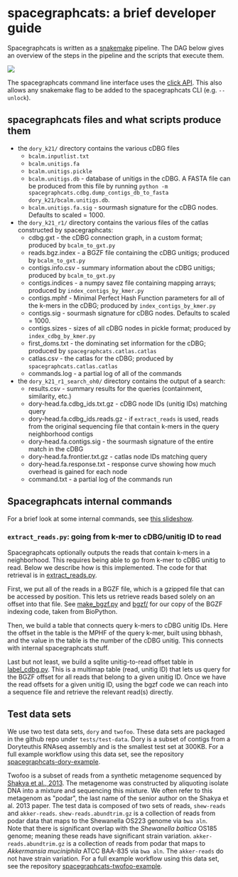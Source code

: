 # spacegraphcats: a brief developer guide

Spacegraphcats is written as a [snakemake](https://snakemake.readthedocs.io/en/stable/) pipeline.
The DAG below gives an overview of the steps in the pipeline and the scripts that execute them.

![](https://i.imgur.com/HQ21aM1.png)

The spacegraphcats command line interface uses the [click API](https://click.palletsprojects.com/).
This also allows any snakemake flag to be added to the spacegraphcats CLI (e.g. `--unlock`).
 
## spacegraphcats files and what scripts produce them

* the `dory_k21/` directory contains the various cDBG files
    * `bcalm.inputlist.txt`
    * `bcalm.unitigs.fa`
    * `bcalm.unitigs.pickle`
    * `bcalm.unitigs.db` - database of unitigs in the cDBG. A FASTA file can be produced from this file by running `python -m spacegraphcats.cdbg.dump_contigs_db_to_fasta dory_k21/bcalm.unitigs.db`. 
    * `bcalm.unitigs.fa.sig` - sourmash signature for the cDBG nodes. Defaults to scaled = 1000. 
* the `dory_k21_r1/` directory contains the various files of the catlas constructed by spacegraphcats:
    * cdbg.gxt - the cDBG connection graph, in a custom format; produced by `bcalm_to_gxt.py`
    * reads.bgz.index - a BGZF file containing the cDBG unitigs; produced by `bcalm_to_gxt.py`
    * contigs.info.csv - summary information about the cDBG unitigs; produced by `bcalm_to_gxt.py`
    * contigs.indices - a numpy savez file containing mapping arrays; produced by `index_contigs_by_kmer.py`
    * contigs.mphf - Minimal Perfect Hash Function parameters for all of the k-mers in the cDBG; produced by `index_contigs_by_kmer.py`
    * contigs.sig - sourmash signature for cDBG nodes. Defaults to scaled = 1000. 
    * contigs.sizes - sizes of all cDBG nodes in pickle format; produced by `index_cdbg_by_kmer.py`
    * first_doms.txt - the dominating set information for the cDBG; produced by `spacegraphcats.catlas.catlas`
    * catlas.csv - the catlas for the cDBG; produced by `spacegraphcats.catlas.catlas`
    * commands.log - a partial log of all of the commands
* the `dory_k21_r1_search_oh0/` directory contains the output of a search:
    * results.csv - summary results for the queries (containment, similarity, etc.)
    * dory-head.fa.cdbg_ids.txt.gz - cDBG node IDs (unitig IDs) matching query
    * dory-head.fa.cdbg_ids.reads.gz - if `extract_reads` is used, reads from the original sequencing file that contain k-mers in the query neighborhood contigs 
    * dory-head.fa.contigs.sig - the sourmash signature of the entire match in the cDBG
    * dory-head.fa.frontier.txt.gz - catlas node IDs matching query
    * dory-head.fa.response.txt - response curve showing how much overhead is gained for each node
    * command.txt - a partial log of the commands run

## Spacegraphcats internal commands

For a brief look at some internal commands, see [this slideshow](https://hackmd.io/@ctb/BkDE7msPv).

### `extract_reads.py`: going from k-mer to cDBG/unitig ID to read

Spacegraphcats optionally outputs the reads that contain k-mers in a neighborhood. 
This requires being able to go from k-mer to cDBG unitig to read. 
Below we describe how is this implemented.
The code for that retrieval is in [extract_reads.py](https://github.com/spacegraphcats/spacegraphcats/blob/master/spacegraphcats/search/extract_reads.py).

First, we put all of the reads in a BGZF file, which is a gzipped file that can be accessed by position. 
This lets us retrieve reads based solely on an offset into that file. 
See [make_bgzf.py](https://github.com/spacegraphcats/spacegraphcats/blob/master/spacegraphcats/utils/make_bgzf.py) and [bgzf/](https://github.com/spacegraphcats/spacegraphcats/tree/master/spacegraphcats/utils/bgzf) for our copy of the BGZF indexing code, taken from BioPython.

Then, we build a table that connects query k-mers to cDBG unitig IDs. 
Here the offset in the table is the MPHF of the query k-mer, built using bbhash, and the value in the table is the number of the cDBG unitig. 
This connects with internal spacegraphcats stuff.

Last but not least, we build a sqlite unitig-to-read offset table in [label_cdbg.py](https://github.com/spacegraphcats/spacegraphcats/blob/master/spacegraphcats/cdbg/label_cdbg.py). 
This is a multimap table (read, unitig ID) that lets us query for the BGZF offset for all reads that belong to a given unitig ID. 
Once we have the read offsets for a given unitig ID, using the bgzf code we can reach into a sequence file and retrieve the relevant read(s) directly. 

## Test data sets

We use two test data sets, `dory` and `twofoo`. 
These data sets are packaged in the github repo under `tests/test-data`.
Dory is a subset of contigs from a Doryteuthis RNAseq assembly and is the smallest test set at 300KB. 
For a full example workflow using this data set, see the repository [spacegraphcats-dory-example](https://github.com/spacegraphcats/spacegraphcats-dory-example).

Twofoo is a subset of reads from a synthetic metagenome sequenced by [Shakya et al., 2013](https://www.ncbi.nlm.nih.gov/pubmed/23387867).
The metagenome was constructed by aliquoting isolate DNA into a mixture and sequencing this mixture.
We often refer to this metagenom as "podar", the last name of the senior author on the Shakya et al. 2013 paper.
The test data is composed of two sets of reads, `shew-reads` and `akker-reads`.
`shew-reads.abundtrim.gz` is a collection of reads from podar data that maps to the Shewanella OS223 genome via `bwa aln`.  
Note that there is significant overlap with the *Shewanella baltica* OS185 genome; meaning these reads have significant strain variation.
`akker-reads.abundtrim.gz` is a collection of reads from podar that maps to *Akkermansia muciniphila* ATCC BAA-835 via `bwa aln`.
The `akker-reads` do not have strain variation.
For a full example workflow using this data set, see the repository [spacegraphcats-twofoo-example](https://github.com/spacegraphcats/spacegraphcats-twofoo-example).
